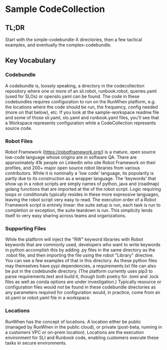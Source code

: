 # Sample CodeCollection

## TL;DR
Start with the simple-codebundle-X directories, then a few tactical examples, and eventually the complex-codebundle.


## Key Vocabulary

### Codebundle
A codebundle is, loosely speaking, a directory in the codecollection repository where one or more of an sli.robot, runbook.robot, queries.yaml (used for SLOs) or openslo.yaml can be found.  The code in these codebundles requires configuration to run on the RunWhen platform, e.g. the locations where the code should be run, the frequency, config needed (more on that below), etc.  If you look at the sample-workspace readme file and some of those sli.yaml, slo.yaml and runbook.yaml files, you'll see that a Workspace represents configuration while a CodeCollection represents source code.

### Robot Files
Robot Framework (https://robotframework.org/) is a mature, open source low-code language whose origins are in software QA.  There are approximately 41k people on LinkedIn who site Robot Framework on their profiles, and 200+ major open source robot libraries from various contributors.  While it is nominally a 'low code' language, its popularity is partly due to its construction as a wrapper language.  The 'keywords' that show up in a robot scripts are simply names of python, java and (roadmap) golang functions that are imported at the of the robot script.  Logic requiring loops or conditionals typically resides in these more expressive languages, leaving the robot script very easy to read.  The execution order of a Robot Framework script is entirely linear: the suite setup is run, each task is run to completion or exception, the suite teardown is run.  This simplicity lends itself to very easy sharing across teams and organizations.

### Supporting Files
While the platform will inject the "RW" keyword libraries with Robot keywords that are commonly used, developers who want to write keywords in python accomplish this by adding .py files in the same directory as the .robot file, and then importing the file using the robot "Library" directive.  You can see a few examples of that in this directory.  As these python files may themselves have pypi dependencies, a requirements.txt file can also be put in the codebundle directory.  (The platform currently uses pip3 to parse requirements.text and build it, though both poetry for .toml and .lock files as well as conda options are under investigation.)  Typically resource or configuration files would *not* be found in these codebundle directories as any parameters required for configuration would, in practice, come from an sli.yaml or robot.yaml file in a workspace.

### Locations
RunWhen has the concept of locations. A location either be public (managed by RunWhen in the public cloud), or private (post-beta, running in a customers VPC or on-prem location). Locations are the execution environment for SLI and Runbook code, enabling customers execute these tasks in secure environments. 
